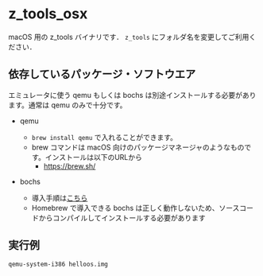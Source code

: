 # z_tools_osx

macOS 用の z_tools バイナリです．
`z_tools` にフォルダ名を変更してご利用ください．

## 依存しているパッケージ・ソフトウエア

エミュレータに使う qemu もしくは bochs は別途インストールする必要があります。通常は qemu のみで十分です。

- qemu
  - `brew install qemu` で入れることができます。
  - brew コマンドは macOS 向けのパッケージマネージャのようなものです。インストールは以下のURLから
    - https://brew.sh/

- bochs
  - 導入手順は[こちら](https://github.com/HariboteOS/z_tools_osx/wiki/bochs_compile)
  - Homebrew で導入できる bochs は正しく動作しないため、ソースコードからコンパイルしてインストールする必要があります


## 実行例

```sh
qemu-system-i386 helloos.img
```
